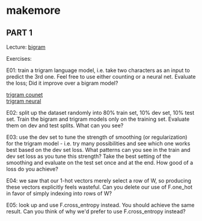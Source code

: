 # makemore

## PART 1

Lecture:
[bigram](/part1/01_bigram.py)

Exercises:


E01: train a trigram language model, i.e. take two characters as an input to predict the 3rd one. Feel free to use either counting or a neural net. Evaluate the loss; Did it improve over a bigram model?

[trigram counet](/part1/0101_trigram_counter.py)  
[trigram neural](/part1/0102_trigram_neural.py)


E02: split up the dataset randomly into 80% train set, 10% dev set, 10% test set. Train the bigram and trigram models only on the training set. Evaluate them on dev and test splits. What can you see?


E03: use the dev set to tune the strength of smoothing (or regularization) for the trigram model - i.e. try many possibilities and see which one works best based on the dev set loss. What patterns can you see in the train and dev set loss as you tune this strength? Take the best setting of the smoothing and evaluate on the test set once and at the end. How good of a loss do you achieve?


E04: we saw that our 1-hot vectors merely select a row of W, so producing these vectors explicitly feels wasteful. Can you delete our use of F.one_hot in favor of simply indexing into rows of W?


E05: look up and use F.cross_entropy instead. You should achieve the same result. Can you think of why we'd prefer to use F.cross_entropy instead?
